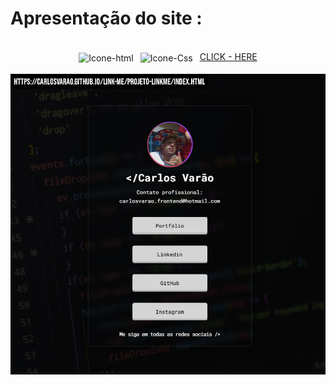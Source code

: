 # Apresentação do site :

<br>

<div>
 
 <div align="center" style="display: inline_block">
  <img align="center" alt="Icone-html" src="https://img.shields.io/badge/HTML5-E34F26?style=for-the-badge&logo=html5&logoColor=white">&ensp;
  <img align="center" alt="Icone-Css" src="https://img.shields.io/badge/CSS3-1572B6?style=for-the-badge&logo=css3&logoColor=white">&ensp;
  <a href="https://carlosvarao.github.io/Link-me/Projeto-linkme/index.html" target="_blank"/><span>CLICK - HERE</span></a>
 </div>
 
</div>

 <div align="center" style="display: inline_block"><br>
  <img align="center" alt="clone-discord" src="Assets/linkme.png"/>
 </div>
 
</div>


